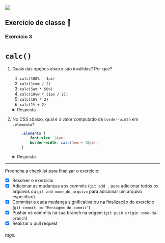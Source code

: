 ![](https://i.imgur.com/xG74tOh.png)

## Exercício de classe 🏫

### Exercício 3

# `calc()`

1. Quais das opções abaixo são inválidas? Por que?

    1. `calc(100% - 1px)`
    2. `calc(1rem / 2)`
    3. `calc(5em * 50%)`
    4. `calc(10vw * (1px / 2))`
    5. `calc(10% * 2)`
    6. `calc(1% + 2)`

    <details><summary>Resposta</summary> 3, 4 e 6, por causa das <a href="https://apresentacao-css-avancado-responsividade.netlify.app/#/normal/35/0">regras de uso de operadores aritiméticos</a></details>

2. No CSS abaixo, qual é o valor computado de `border-width` em `.elemento`?

    ```css
        .elemento {
            font-size: 24px;
            border-width: calc(1em + 10px);
        }
    ```

    <details><summary>Resposta</summary> <code>34px</code>, porque <code>1em</code> vale <code>24px</code></details>

---

Preencha a checklist para finalizar o exercício:

- [x] Resolver o exercício
- [x] Adicionar as mudanças aos commits (`git add .` para adicionar todos os arquivos ou `git add nome_do_arquivo` para adicionar um arquivo específico)
- [x] Commitar a cada mudança significativa ou na finalização do exercício (`git commit -m "Mensagem do commit"`)
- [x] Pushar os commits na sua branch na origem (`git push origin nome-da-branch`)
- [x] Realizar o pull request

###### tags: 
